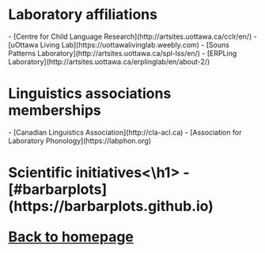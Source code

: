 <h1>Laboratory affiliations</h1>
- [Centre for Child Language Research](http://artsites.uottawa.ca/cclr/en/)
- [uOttawa Living Lab](https://uottawalivinglab.weebly.com)
- [Souns Patterns Laboratory](http://artsites.uottawa.ca/spl-lss/en/)
- [ERPLing Laboratory](http://artsites.uottawa.ca/erplinglab/en/about-2/)

<h1>Linguistics associations memberships</h1>
- [Canadian Linguistics Association](http://cla-acl.ca)
- [Association for Laboratory Phonology](https://labphon.org)

<h1>Scientific initiatives<\h1>
- [#barbarplots](https://barbarplots.github.io)

[Back to homepage](https://felixdtrudel.github.io/index.html)
